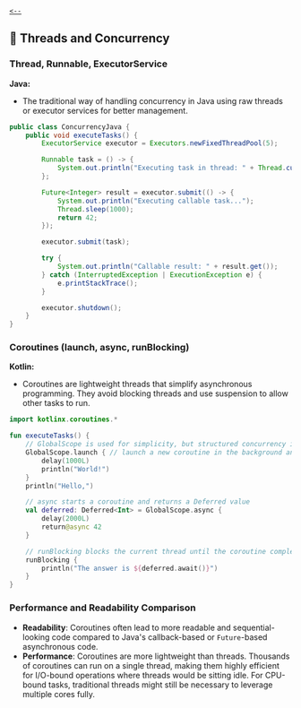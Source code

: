 [`<--`](../JavaVsKotlin.md)

## 🧵 Threads and Concurrency

### Thread, Runnable, ExecutorService

**Java:**

- The traditional way of handling concurrency in Java using raw threads or executor services for better management.

```java
public class ConcurrencyJava {
    public void executeTasks() {
        ExecutorService executor = Executors.newFixedThreadPool(5);

        Runnable task = () -> {
            System.out.println("Executing task in thread: " + Thread.currentThread().getName());
        };

        Future<Integer> result = executor.submit(() -> {
            System.out.println("Executing callable task...");
            Thread.sleep(1000);
            return 42;
        });

        executor.submit(task);

        try {
            System.out.println("Callable result: " + result.get());
        } catch (InterruptedException | ExecutionException e) {
            e.printStackTrace();
        }

        executor.shutdown();
    }
}
```

### Coroutines (launch, async, runBlocking)

**Kotlin:**

- Coroutines are lightweight threads that simplify asynchronous programming. They avoid blocking threads and use suspension to allow other tasks to run.

```kotlin
import kotlinx.coroutines.*

fun executeTasks() {
    // GlobalScope is used for simplicity, but structured concurrency is preferred
    GlobalScope.launch { // launch a new coroutine in the background and continue
        delay(1000L)
        println("World!")
    }
    println("Hello,")

    // async starts a coroutine and returns a Deferred value
    val deferred: Deferred<Int> = GlobalScope.async {
        delay(2000L)
        return@async 42
    }

    // runBlocking blocks the current thread until the coroutine completes
    runBlocking {
        println("The answer is ${deferred.await()}")
    }
}
```

### Performance and Readability Comparison

- **Readability**: Coroutines often lead to more readable and sequential-looking code compared to Java's callback-based or `Future`-based asynchronous code.
- **Performance**: Coroutines are more lightweight than threads. Thousands of coroutines can run on a single thread, making them highly efficient for I/O-bound operations where threads would be sitting idle. For CPU-bound tasks, traditional threads might still be necessary to leverage multiple cores fully.
